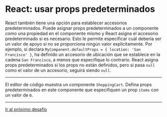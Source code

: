 # React: usar props predeterminados

React también tiene una opción para establecer accesorios predeterminados. Puede asignar props predeterminados a un componente como una propiedad en el componente mismo y React asigna el accesorio predeterminado si es necesario. Esto le permite especificar cuál debería ser un valor de apoyo si no se proporciona ningún valor explícitamente. Por ejemplo, si declara `MyComponent.defaultProps = { location: 'San Francisco' }`, ha definido un accesorio de ubicación que se establece en la cadena `San Francisco`, a menos que especifique lo contrario. React asigna props predeterminados si los props no están definidos, pero si pasa `null` como el valor de un accesorio, seguirá siendo `null`.

---

El editor de código muestra un componente `ShoppingCart`. Defina props predeterminados en este componente que especifiquen un prop `items` con un valor de `0`.

---

[Ir al próximo desafío]()
